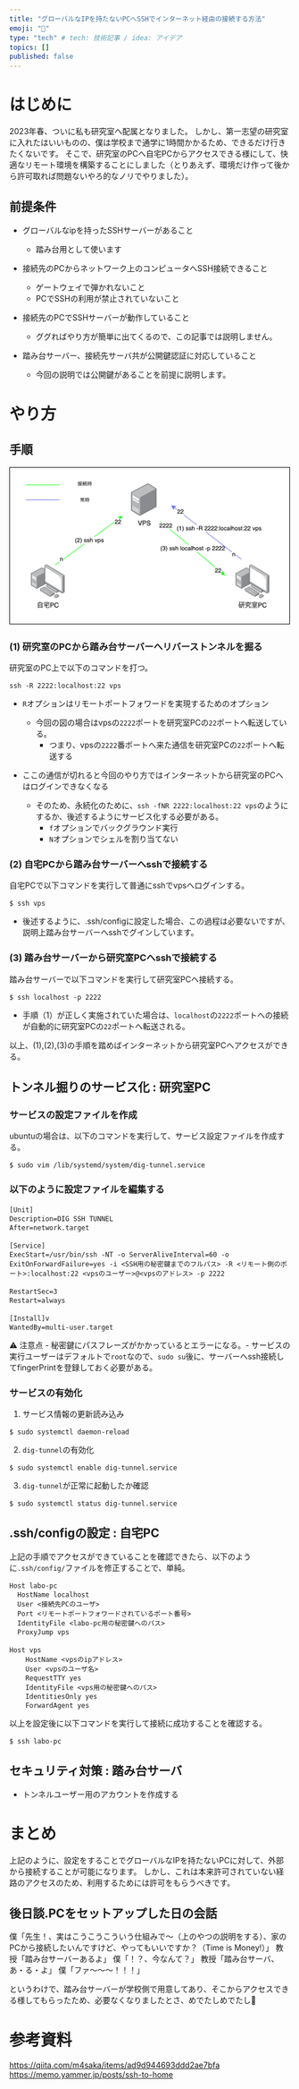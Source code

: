 ```yaml
---
title: "グローバルなIPを持たないPCへSSHでインターネット経由の接続する方法"
emoji: "💞"
type: "tech" # tech: 技術記事 / idea: アイデア
topics: []
published: false
---
```


# はじめに

2023年春、ついに私も研究室へ配属となりました。
しかし、第一志望の研究室に入れたはいいものの、僕は学校まで通学に1時間かかるため、できるだけ行きたくないです。
そこで、研究室のPCへ自宅PCからアクセスできる様にして、快適なリモート環境を構築することにしました（とりあえず、環境だけ作って後から許可取れば問題ないやろ的なノリでやりました）。

## 前提条件

- グローバルなipを持ったSSHサーバーがあること

  - 踏み台用として使います

- 接続先のPCからネットワーク上のコンピュータへSSH接続できること

  - ゲートウェイで弾かれないこと
  - PCでSSHの利用が禁止されていないこと

- 接続先のPCでSSHサーバーが動作していること

  - ググればやり方が簡単に出てくるので、この記事では説明しません。

- 踏み台サーバー、接続先サーバ共が公開鍵認証に対応していること
  - 今回の説明では公開鍵があることを前提に説明します。

# やり方

## 手順

![](/images/ssh-image.png)

### (1) 研究室のPCから踏み台サーバーへリバーストンネルを掘る

研究室のPC上で以下のコマンドを打つ。

```
ssh -R 2222:localhost:22 vps
```

- `R`オプションはリモートポートフォワードを実現するためのオプション

  - 今回の図の場合はvpsの`2222`ポートを研究室PCの`22`ポートへ転送している。
    - つまり、vpsの`2222`番ポートへ来た通信を研究室PCの`22`ポートへ転送する

- ここの通信が切れると今回のやり方ではインターネットから研究室のPCへはログインできなくなる
  - そのため、永続化のために、`ssh -fNR 2222:localhost:22 vps`のようにするか、後述するようにサービス化する必要がある。
    - `f`オプションでバックグラウンド実行
    - `N`オプションでシェルを割り当てない

### (2) 自宅PCから踏み台サーバーへsshで接続する

自宅PCで以下コマンドを実行して普通にsshでvpsへログインする。

```
$ ssh vps
```

- 後述するように、.ssh/configに設定した場合、この過程は必要ないですが、説明上踏み台サーバーへsshでグインしています。

### (3) 踏み台サーバーから研究室PCへsshで接続する

踏み台サーバーで以下コマンドを実行して研究室PCへ接続する。

```
$ ssh localhost -p 2222
```

- 手順（1）が正しく実施されていた場合は、`localhost`の`2222`ポートへの接続が自動的に研究室PCの`22`ポートへ転送される。

以上、(1),(2),(3)の手順を踏めばインターネットから研究室PCへアクセスができる。

## トンネル掘りのサービス化 : 研究室PC

### サービスの設定ファイルを作成

ubuntuの場合は、以下のコマンドを実行して、サービス設定ファイルを作成する。

```
$ sudo vim /lib/systemd/system/dig-tunnel.service
```

### 以下のように設定ファイルを編集する

```:dig-tunnel.service
[Unit]
Description=DIG SSH TUNNEL
After=network.target

[Service]
ExecStart=/usr/bin/ssh -NT -o ServerAliveInterval=60 -o ExitOnForwardFailure=yes -i <SSH用の秘密鍵までのフルパス> -R <リモート側のポート>:localhost:22 <vpsのユーザー>@<vpsのアドレス> -p 2222

RestartSec=3
Restart=always

[Install]v
WantedBy=multi-user.target
```

⚠️ 注意点 - 秘密鍵にパスフレーズがかかっているとエラーになる。- サービスの実行ユーザーはデフォルトで`root`なので、`sudo su`後に、サーバーへssh接続してfingerPrintを登録しておく必要がある。

### サービスの有効化

1. サービス情報の更新読み込み

```
$ sudo systemctl daemon-reload
```

2. `dig-tunnel`の有効化

```
$ sudo systemctl enable dig-tunnel.service
```

3. `dig-tunnel`が正常に起動したか確認

```
$ sudo systemctl status dig-tunnel.service
```

## .ssh/configの設定 : 自宅PC

上記の手順でアクセスができていることを確認できたら、以下のように`.ssh/config/`ファイルを修正することで、単純。

```:.ssh/config
Host labo-pc
  HostName localhost
  User <接続先PCのユーザ>
  Port <リモートポートフォワードされているポート番号>
  IdentityFile <labo-pc用の秘密鍵へのパス>
  ProxyJump vps

Host vps
    HostName <vpsのipアドレス>
    User <vpsのユーザ名>
    RequestTTY yes
    IdentityFile <vps用の秘密鍵へのパス>
    IdentitiesOnly yes
    ForwardAgent yes
```

以上を設定後に以下コマンドを実行して接続に成功することを確認する。

```
$ ssh labo-pc
```

## セキュリティ対策 : 踏み台サーバ

- トンネルユーザー用のアカウントを作成する

# まとめ

上記のように、設定をすることでグローバルなIPを持たないPCに対して、外部から接続することが可能になります。
しかし、これは本来許可されていない経路のアクセスのため、利用するためには許可をもらうべきです。

## 後日談.PCをセットアップした日の会話

<!-- textlint-disable -->

僕「先生！、実はこうこうこういう仕組みで〜（上のやつの説明をする）、家のPCから接続したいんですけど、やってもいいですか？（Time is Money!）」
教授「踏み台サーバーあるよ」
僕「！？、今なんて？」
教授「踏み台サーバ、あ・る・よ」
僕「ファ〜〜〜！！！」

というわけで、踏み台サーバーが学校側で用意してあり、そこからアクセスできる様してもらったため、必要なくなりましたとさ、めでたしめでたし🥺

<!-- textlint-enable -->

# 参考資料

https://qiita.com/m4saka/items/ad9d944693ddd2ae7bfa
https://memo.yammer.jp/posts/ssh-to-home
